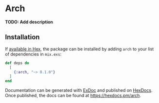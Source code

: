 # Arch

**TODO: Add description**

## Installation

If [available in Hex](https://hex.pm/docs/publish), the package can be installed
by adding `arch` to your list of dependencies in `mix.exs`:

```elixir
def deps do
  [
    {:arch, "~> 0.1.0"}
  ]
end
```

Documentation can be generated with [ExDoc](https://github.com/elixir-lang/ex_doc)
and published on [HexDocs](https://hexdocs.pm). Once published, the docs can
be found at <https://hexdocs.pm/arch>.

